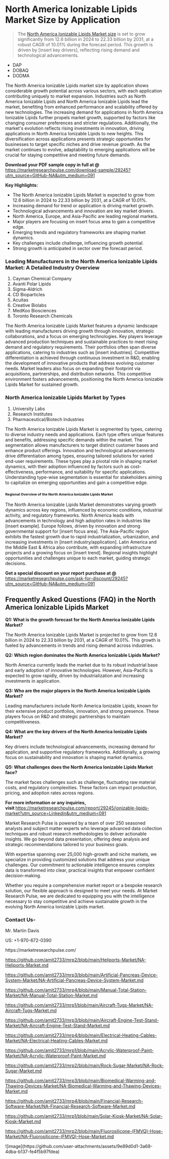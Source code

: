 <h1>North America Ionizable Lipids Market&nbsp;Size by Application</h1><blockquote><p>The <a href="https://marketresearchpulse.com/download-sample/29245?utm_source=GitHub-NA&amp;utm_medium=091">North America Ionizable Lipids Market size</a> is set to grow significantly from 12.6 billion in 2024 to 22.33 billion by 2031, at a robust CAGR of 10.01% during the forecast period. This growth is driven by [insert key drivers], reflecting rising demand and technological advancements.</p></blockquote><ul><li>DAP<li> DOBAQ<li> DODMA</li></ul><p>The North America Ionizable Lipids market size by application shows considerable growth potential across various sectors, with each application contributing uniquely to market expansion. Industries such as North America Ionizable Lipids and North America Ionizable Lipids lead the market, benefiting from enhanced performance and scalability offered by new technologies. The increasing demand for applications in North America Ionizable Lipids further propels market growth, supported by factors like changing consumer preferences and stricter regulations. Additionally, the market's evolution reflects rising investments in innovation, driving applications in North America Ionizable Lipids to new heights. This diversification across applications presents strategic opportunities for businesses to target specific niches and drive revenue growth. As the market continues to evolve, adaptability to emerging applications will be crucial for staying competitive and meeting future demands.</p><p><strong>Download your PDF sample copy in full at @ </strong><a href="https://marketresearchpulse.com/download-sample/29245?utm_source=GitHub-NA&amp;utm_medium=091">https://marketresearchpulse.com/download-sample/29245?utm_source=GitHub-NA&amp;utm_medium=091</a></p><p><strong>Key Highlights: </strong></p><ul><li>The North America Ionizable Lipids Market is expected to grow from 12.6 billion in 2024 to 22.33 billion by 2031, at a CAGR of 10.01%.</li><li>Increasing demand for trend or application is driving market growth.</li><li>Technological advancements and innovation are key market drivers.</li><li>North America, Europe, and Asia-Pacific are leading regional markets.</li><li>Major players are focusing on insert focus area to gain a competitive edge.</li><li>Emerging trends and regulatory frameworks are shaping market dynamics.</li><li>Key challenges include challenge, influencing growth potential.</li><li>Strong growth is anticipated in sector over the forecast period.</li></ul><h3>Leading Manufacturers in the North America Ionizable Lipids Market: A Detailed Industry Overview</h3><ol><li>Cayman Chemical Company</li><li>Avanti Polar Lipids</li><li>Sigma-Aldrich</li><li>CD Bioparticles</li><li>Acuitas</li><li>Creative Biolabs</li><li>MedKoo Biosciences</li><li>Toronto Research Chemicals</li></ol><div class="flex max-w-full flex-col flex-grow"><div class="min-h-8 text-message flex w-full flex-col items-end gap-2 whitespace-normal break-words [.text-message+&amp;]:mt-5" dir="auto" data-message-author-role="assistant" data-message-id="fd8432e4-4910-450d-b182-61b7bfb0a01f" data-message-model-slug="gpt-4o"><div class="flex w-full flex-col gap-1 empty:hidden first:pt-[3px]"><div class="markdown prose w-full break-words dark:prose-invert light"><p>The North America Ionizable Lipids Market features a dynamic landscape with leading manufacturers driving growth through innovation, strategic collaborations, and a focus on emerging technologies. Key players leverage advanced production techniques and sustainable practices to meet rising demand and regulatory requirements. Their portfolios often span diverse applications, catering to industries such as [insert industries]. Competitive differentiation is achieved through continuous investment in R&amp;D, enabling the development of innovative products that address evolving customer needs. Market leaders also focus on expanding their footprint via acquisitions, partnerships, and distribution networks. This competitive environment fosters advancements, positioning the North America Ionizable Lipids Market for sustained growth.</p></div></div></div></div><h3>North America Ionizable Lipids Market by Types</h3><ol><li>University Labs<li> Research Institutes<li> Pharmaceutical/Biotech Industries</li></ol><div class="flex max-w-full flex-col flex-grow"><div class="min-h-8 text-message flex w-full flex-col items-end gap-2 whitespace-normal break-words [.text-message+&amp;]:mt-5" dir="auto" data-message-author-role="assistant" data-message-id="084470be-0bb7-4664-bddf-5156b4f41249" data-message-model-slug="gpt-4o-mini"><div class="flex w-full flex-col gap-1 empty:hidden first:pt-[3px]"><div class="markdown prose w-full break-words dark:prose-invert light"><p>The North America Ionizable Lipids Market is segmented by types, catering to diverse industry needs and applications. Each type offers unique features and benefits, addressing specific demands within the market. The segmentation allows manufacturers to target distinct customer bases and enhance product offerings. Innovation and technological advancements drive differentiation among types, ensuring tailored solutions for varied end-user requirements. These types play a pivotal role in shaping market dynamics, with their adoption influenced by factors such as cost-effectiveness, performance, and suitability for specific applications. Understanding type-wise segmentation is essential for stakeholders aiming to capitalize on emerging opportunities and gain a competitive edge.</p></div></div></div></div><h3><span style="font-size: 11px;">Regional Overview of the North America Ionizable Lipids Market</span></h3><div class="flex max-w-full flex-col flex-grow"><div class="min-h-8 text-message flex w-full flex-col items-end gap-2 whitespace-normal break-words [.text-message+&amp;]:mt-5" dir="auto" data-message-author-role="assistant" data-message-id="e9038762-ce64-4e30-91c9-9bd413514231" data-message-model-slug="gpt-4o-mini"><div class="flex w-full flex-col gap-1 empty:hidden first:pt-[3px]"><div class="markdown prose w-full break-words dark:prose-invert light"><p>The North America Ionizable Lipids Market demonstrates varying growth dynamics across key regions, influenced by economic conditions, industrial activity, and regulatory frameworks. North America leads with advancements in technology and high adoption rates in industries like [insert example]. Europe follows, driven by innovation and strong governmental support for [insert focus area]. The Asia-Pacific region exhibits the fastest growth due to rapid industrialization, urbanization, and increasing investments in [insert industry/application]. Latin America and the Middle East &amp; Africa also contribute, with expanding infrastructure projects and a growing focus on [insert trend]. Regional insights highlight opportunities and challenges unique to each market, guiding strategic decisions.</p></div></div></div></div><p><strong>Get a special discount on your report purchase at @ </strong><a href="https://marketresearchpulse.com/ask-for-discount/29245?utm_source=GitHub-NA&amp;utm_medium=091">https://marketresearchpulse.com/ask-for-discount/29245?utm_source=GitHub-NA&amp;utm_medium=091</a></p><h2>Frequently Asked Questions (FAQ) in the North America Ionizable Lipids Market</h2><p><strong>Q1: What is the growth forecast for the North America Ionizable Lipids Market?</strong></p><p>The North America Ionizable Lipids Market is projected to grow from 12.6 billion in 2024 to 22.33 billion by 2031, at a CAGR of 10.01%. This growth is fueled by advancements in trends and rising demand across industries.</p><p><strong>Q2: Which region dominates the North America Ionizable Lipids Market?</strong></p><p>North America currently leads the market due to its robust industrial base and early adoption of innovative technologies. However, Asia-Pacific is expected to grow rapidly, driven by industrialization and increasing investments in application.</p><p><strong>Q3: Who are the major players in the North America Ionizable Lipids Market?</strong></p><p>Leading manufacturers include North America Ionizable Lipids, known for their extensive product portfolios, innovation, and strong presence. These players focus on R&amp;D and strategic partnerships to maintain competitiveness.</p><p><strong>Q4: What are the key drivers of the North America Ionizable Lipids Market?</strong></p><p>Key drivers include technological advancements, increasing demand for application, and supportive regulatory frameworks. Additionally, a growing focus on sustainability and innovation is shaping market dynamics.</p><p><strong>Q5: What challenges does the North America Ionizable Lipids Market face?</strong></p><p>The market faces challenges such as challenge, fluctuating raw material costs, and regulatory complexities. These factors can impact production, pricing, and adoption rates across regions.</p><p><strong>For more information or any inquiries, visit&nbsp;</strong><a href="https://marketresearchpulse.com/report/29245/ionizable-lipids-market?utm_source=Linkedin&utm_medium=091">https://marketresearchpulse.com/report/29245/ionizable-lipids-market?utm_source=Linkedin&utm_medium=091</a></p><p>Market Research Pulse is powered by a team of over 250 seasoned analysts and subject matter experts who leverage advanced data collection techniques and robust research methodologies to deliver actionable insights. We go beyond data presentation, offering deep analysis and strategic recommendations tailored to your business goals.</p><p>With expertise spanning over 25,000 high-growth and niche markets, we specialize in providing customized solutions that address your unique challenges. Our commitment to actionable intelligence ensures complex data is transformed into clear, practical insights that empower confident decision-making.</p><p>Whether you require a comprehensive market report or a bespoke research solution, our flexible approach is designed to meet your needs. At Market Research Pulse, we are dedicated to equipping you with the intelligence necessary to stay competitive and achieve sustainable growth in the evolving North America Ionizable Lipids market.</p><h3><strong>Contact Us-</strong></h3><p>Mr. Martin Davis</p><p>US: +1-970-672-0390</p><p>https://marketresearchpulse.com/</p><p><a href="https://github.com/amit2733/mrp2/blob/main/Heliports-Market/NA-Heliports-Market.md">https://github.com/amit2733/mrp2/blob/main/Heliports-Market/NA-Heliports-Market.md</a></p><p><a href="https://github.com/amit2733/mrp3/blob/main/Artificial-Pancreas-Device-System-Market/NA-Artificial-Pancreas-Device-System-Market.md">https://github.com/amit2733/mrp3/blob/main/Artificial-Pancreas-Device-System-Market/NA-Artificial-Pancreas-Device-System-Market.md</a></p><p><a href="https://github.com/amit2733/mrp4/blob/main/Manual-Total-Station-Market/NA-Manual-Total-Station-Market.md">https://github.com/amit2733/mrp4/blob/main/Manual-Total-Station-Market/NA-Manual-Total-Station-Market.md</a></p><p><a href="https://github.com/amit2733/mrp1/blob/main/Aircraft-Tugs-Market/NA-Aircraft-Tugs-Market.md">https://github.com/amit2733/mrp1/blob/main/Aircraft-Tugs-Market/NA-Aircraft-Tugs-Market.md</a></p><p><a href="https://github.com/amit2733/mrp3/blob/main/Aircraft-Engine-Test-Stand-Market/NA-Aircraft-Engine-Test-Stand-Market.md">https://github.com/amit2733/mrp3/blob/main/Aircraft-Engine-Test-Stand-Market/NA-Aircraft-Engine-Test-Stand-Market.md</a></p><p><a href="https://github.com/amit2733/mrp4/blob/main/Electrical-Heating-Cables-Market/NA-Electrical-Heating-Cables-Market.md">https://github.com/amit2733/mrp4/blob/main/Electrical-Heating-Cables-Market/NA-Electrical-Heating-Cables-Market.md</a></p><p><a href="https://github.com/amit2733/mrp1/blob/main/Acrylic-Waterproof-Paint-Market/NA-Acrylic-Waterproof-Paint-Market.md">https://github.com/amit2733/mrp1/blob/main/Acrylic-Waterproof-Paint-Market/NA-Acrylic-Waterproof-Paint-Market.md</a></p><p><a href="https://github.com/amit2733/mrp2/blob/main/Rock-Sugar-Market/NA-Rock-Sugar-Market.md">https://github.com/amit2733/mrp2/blob/main/Rock-Sugar-Market/NA-Rock-Sugar-Market.md</a></p><p><a href="https://github.com/amit2733/mrp3/blob/main/Biomedical-Warming-and-Thawing-Devices-Market/NA-Biomedical-Warming-and-Thawing-Devices-Market.md">https://github.com/amit2733/mrp3/blob/main/Biomedical-Warming-and-Thawing-Devices-Market/NA-Biomedical-Warming-and-Thawing-Devices-Market.md</a></p><p><a href="https://github.com/amit2733/mrp4/blob/main/Financial-Research-Software-Market/NA-Financial-Research-Software-Market.md">https://github.com/amit2733/mrp4/blob/main/Financial-Research-Software-Market/NA-Financial-Research-Software-Market.md</a></p><p><a href="https://github.com/amit2733/mrp1/blob/main/Solar-Kiosk-Market/NA-Solar-Kiosk-Market.md">https://github.com/amit2733/mrp1/blob/main/Solar-Kiosk-Market/NA-Solar-Kiosk-Market.md</a></p><p><a href="https://github.com/amit2733/mrp2/blob/main/Fluorosilicone-(FMVQ)-Hose-Market/NA-Fluorosilicone-(FMVQ)-Hose-Market.md">https://github.com/amit2733/mrp2/blob/main/Fluorosilicone-(FMVQ)-Hose-Market/NA-Fluorosilicone-(FMVQ)-Hose-Market.md</a></p>
![image](https://github.com/user-attachments/assets/9e89d0d1-3a68-4dba-b137-fe4f5b97fdea)
